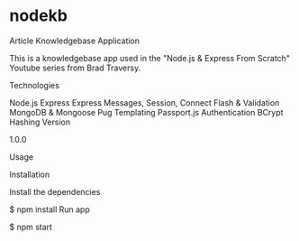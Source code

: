 # nodekb
Article Knowledgebase Application

This is a knowledgebase app used in the "Node.js & Express From Scratch" Youtube series from Brad Traversy.

Technologies

Node.js
Express
Express Messages, Session, Connect Flash & Validation
MongoDB & Mongoose
Pug Templating
Passport.js Authentication
BCrypt Hashing
Version

1.0.0

Usage

Installation

Install the dependencies

$ npm install
Run app

$ npm start
